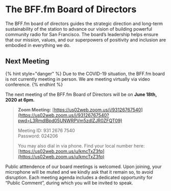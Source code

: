 # The BFF.fm Board of Directors

The BFF.fm board of directors guides the strategic direction and long-term sustainability of the station to advance our vision of building powerful community radio for San Francisco. The board’s leadership helps ensure that our mission, values, and our superpowers of positivity and inclusion are embodied in everything we do.

## Next Meeting

{% hint style="danger" %}
Due to the COVID-19 situation, the BFF.fm board is not currently meeting in person. We are meeting virtually via video conference.
{% endhint %}

The next meeting of the BFF.fm Board of Directors will be on **June 18th, 2020 at 6pm.**

> **Zoom Meeting:** [https://us02web.zoom.us/j/93126767540](https://us02web.zoom.us/j/93126767540?pwd=L3RmdlBpd05UNWRPVm5zdlZJR0ZFQT09)
>
> Meeting ID: 931 2676 7540  
> Password: 024206
>
> You may also dial in via phone. Find your local number here: [https://us02web.zoom.us/u/kmcTxZ3fp](https://us02web.zoom.us/u/kmcTxZ3fp)

Public atttendence of our board meetings is welcomed. Upon joining, your microphone will be muted and we kindly ask that it remain so, to avoid disruption. Each meeting agenda includes a dedicated opportunity for “Public Comment”, during which you will be invited to speak.



